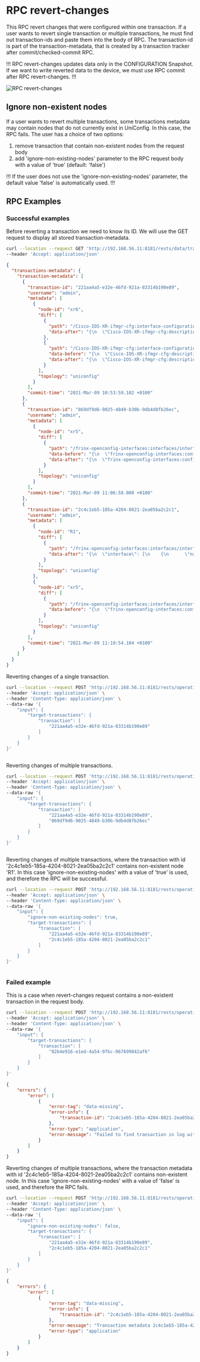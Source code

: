 # RPC revert-changes

This RPC revert changes that were configured within one transaction. If
a user wants to revert single transaction or multiple transactions, he
must find out transaction-ids and paste them into the body of RPC. The
transaction-id is part of the transaction-metadata, that is created by a
transaction tracker after commit/checked-commit RPC.

!!!
RPC revert-changes updates data only in the CONFIGURATION Snapshot. If
we want to write reverted data to the device, we must use RPC commit
after RPC revert-changes.
!!!

![RPC revert-changes](RPC_revert-changes.png)

## Ignore non-existent nodes

If a user wants to revert multiple transactions, some transactions
metadata may contain nodes that do not currently exist in UniConfig. In
this case, the RPC fails. The user has a choice of two options:

1.  remove transaction that contain non-existent nodes from the request
    body
2.  add 'ignore-non-existing-nodes' parameter to the RPC request body
    with a value of 'true' (default: 'false')

!!!
If the user does not use the 'ignore-non-existing-nodes' parameter,
the default value 'false' is automatically used.
!!!

## RPC Examples

### Successful examples

Before reverting a transaction we need to know its ID. We will use the
GET request to display all stored transaction-metadata.

```bash RPC Request
curl --location --request GET 'http://192.168.56.11:8181/rests/data/transaction-log:transactions-metadata' \
--header 'Accept: application/json'
```

```json RPC Response, Status: 200
{
  "transactions-metadata": {
    "transaction-metadata": [
      {
        "transaction-id": "221aa4a5-e32e-46fd-921a-83314b190e89",
        "username": "admin",
        "metadata": [
          {
            "node-id": "xr6",
            "diff": [
              {
                "path": "/Cisco-IOS-XR-ifmgr-cfg:interface-configurations/interface-configuration=act,Bundle-Ether1/description",
                "data-after": "{\n  \"Cisco-IOS-XR-ifmgr-cfg:description\": \"bundle-ether1-description-create\"\n}"
              },
              {
                "path": "/Cisco-IOS-XR-ifmgr-cfg:interface-configurations/interface-configuration=act,Bundle-Ether2/description",
                "data-before": "{\n  \"Cisco-IOS-XR-ifmgr-cfg:description\": \"bundle-ether2-description-before\"\n}",
                "data-after": "{\n  \"Cisco-IOS-XR-ifmgr-cfg:description\": \"bundle-ether2-description-after\"\n}"
              }
            ],
            "topology": "uniconfig"
          }
        ],
        "commit-time": "2021-Mar-09 10:53:59.102 +0100"
      },
      {
        "transaction-id": "869df9d6-9025-4849-b30b-9db4d8fb26ec",
        "username": "admin",
        "metadata": [
          {
            "node-id": "xr5",
            "diff": [
              {
                "path": "/frinx-openconfig-interfaces:interfaces/interface=Loopback123/config",
                "data-before": "{\n  \"frinx-openconfig-interfaces:config\": {\n    \"type\": \"iana-if-type:softwareLoopback\",\n    \"enabled\": true,\n    \"name\": \"Loopback123\"\n  }\n}",
                "data-after": "{\n  \"frinx-openconfig-interfaces:config\": {\n    \"type\": \"iana-if-type:softwareLoopback\",\n    \"enabled\": true,\n    \"description\": \"test-description\",\n    \"name\": \"Loopback123\"\n  }\n}"
              }
            ],
            "topology": "uniconfig"
          }
        ],
        "commit-time": "2021-Mar-09 11:06:58.000 +0100"
      },
      {
        "transaction-id": "2c4c1eb5-185a-4204-8021-2ea05ba2c2c1",
        "username": "admin",
        "metadata": [
          {
            "node-id": "R1",
            "diff": [
              {
                "path": "/frinx-openconfig-interfaces:interfaces/interface=Bundle-Ether1",
                "data-after": "{\n  \"interface\": [\n    {\n      \"name\": \"Bundle-Ether1\",\n      \"config\": {\n        \"type\": \"iana-if-type:ieee8023adLag\",\n        \"enabled\": false,\n        \"name\": \"Bundle-Ether1\"\n      }\n    }\n  ]\n}"
              }
            ],
            "topology": "uniconfig"
          },
          {
            "node-id": "xr5",
            "diff": [
              {
                "path": "/frinx-openconfig-interfaces:interfaces/interface=Loopback1/config",
                "data-before": "{\n  \"frinx-openconfig-interfaces:config\": {\n    \"type\": \"iana-if-type:softwareLoopback\",\n    \"enabled\": true,\n    \"name\": \"Loopback1\"\n  }\n}"
              }
            ],
            "topology": "uniconfig"
          }
        ],
        "commit-time": "2021-Mar-09 11:10:54.104 +0100"
      }
    ]
  }
}
```

Reverting changes of a single transaction.

```bash RPC Request
curl --location --request POST 'http://192.168.56.11:8181/rests/operations/transaction-log:revert-changes' \
--header 'Accept: application/json' \
--header 'Content-Type: application/json' \
--data-raw '{
    "input": {
        "target-transactions": {
            "transaction": [
                "221aa4a5-e32e-46fd-921a-83314b190e89"
            ]
        }
    }
}'
```

```json RPC Response, Status: 200
```

Reverting changes of multiple transactions.

```bash RPC Request
curl --location --request POST 'http://192.168.56.11:8181/rests/operations/transaction-log:revert-changes' \
--header 'Accept: application/json' \
--header 'Content-Type: application/json' \
--data-raw '{
    "input": {
        "target-transactions": {
            "transaction": [
                "221aa4a5-e32e-46fd-921a-83314b190e89",
                "869df9d6-9025-4849-b30b-9db4d8fb26ec"
            ]
        }
    }
}'
```

```json RPC Response, Status: 200
```

Reverting changes of multiple transactions, where the transaction with
id '2c4c1eb5-185a-4204-8021-2ea05ba2c2c1' contains non-existent node
'R1'. In this case 'ignore-non-existing-nodes' with a value of 'true' is
used, and therefore the RPC will be successful.

```bash RPC Request
curl --location --request POST 'http://192.168.56.11:8181/rests/operations/transaction-log:revert-changes' \
--header 'Accept: application/json' \
--header 'Content-Type: application/json' \
--data-raw '{
    "input": {
        "ignore-non-existing-nodes": true,
        "target-transactions": {
            "transaction": [
                "221aa4a5-e32e-46fd-921a-83314b190e89",
                "2c4c1eb5-185a-4204-8021-2ea05ba2c2c1"
            ]
        }
    }
}'
```

```json RPC Response, Status: 200
```

### Failed example

This is a case when revert-changes request contains a non-existent
transaction in the request body.

```bash RPC Request
curl --location --request POST 'http://192.168.56.11:8181/rests/operations/transaction-log:revert-changes' \
--header 'Accept: application/json' \
--header 'Content-Type: application/json' \
--data-raw '{
    "input": {
        "target-transactions": {
            "transaction": [
                "82b4e916-e1ed-4a54-97bc-067699842af6"
            ]
        }
    }
}'
```

```json RPC Response, Status: 404
{
    "errors": {
        "error": [
            {
                "error-tag": "data-missing",
                "error-info": {
                    "transaction-id": "2c4c1eb5-185a-4204-8021-2ea05ba2c2c1"
                },
                "error-type": "application",
                "error-message": "Failed to find transaction in log with ID: 82b4e916-e1ed-4a54-97bc-067699842af6"
            }
        ]
    }
}
```

Reverting changes of multiple transactions, where the transaction
metadata with id '2c4c1eb5-185a-4204-8021-2ea05ba2c2c1' contains
non-existent node. In this case 'ignore-non-existing-nodes' with a value
of 'false' is used, and therefore the RPC fails.

```bash RPC Request
curl --location --request POST 'http://192.168.56.11:8181/rests/operations/transaction-log:revert-changes' \
--header 'Accept: application/json' \
--header 'Content-Type: application/json' \
--data-raw '{
    "input": {
        "ignore-non-existing-nodes": false,
        "target-transactions": {
            "transaction": [
                "221aa4a5-e32e-46fd-921a-83314b190e89",
                "2c4c1eb5-185a-4204-8021-2ea05ba2c2c1"
            ]
        }
    }
}'
```

```json RPC Response, Status: 404
{
    "errors": {
        "error": [
            {
                "error-tag": "data-missing",
                "error-info": {
                    "transaction-id": "2c4c1eb5-185a-4204-8021-2ea05ba2c2c1"
                },
                "error-message": "Transaction metadata 2c4c1eb5-185a-4204-8021-2ea05ba2c2c1 contains non-existent uniconfig nodes: [R1]",
                "error-type": "application"
            }
        ]
    }
}
```
